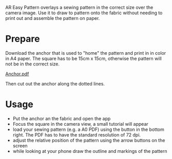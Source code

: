 AR Easy Pattern overlays a sewing pattern in the correct size over the camera image. Use it to draw to pattern onto the fabric without needing to print out and assemble the pattern on paper.

# Prepare
Download the anchor that is used to "home" the pattern and print in in color in A4 paper. The square has to be 15cm x 15cm, otherwise the pattern will not be in the correct size.

[Anchor.pdf](Assets/Anchor.pdf)

Then cut out the anchor along the dotted lines.

# Usage
- Put the anchor an the fabric and open the app
- Focus the square in the camera view, a small tutorial will appear
- load your sewing pattern (e.g. a A0 PDF) using the button in the bottom right. The PDF has to have the standard resolution of 72 dpi.
- adjust the relative position of the pattern using the arrow buttons on the screen
- while looking at your phone draw the outline and markings of the pattern
